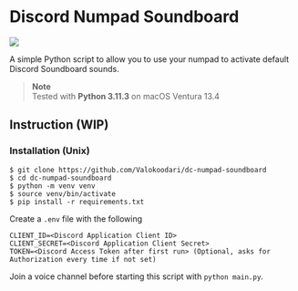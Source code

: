 # Discord Numpad Soundboard

[![](https://dcbadge.vercel.app/api/server/nzJgMjt)](https://discord.gg/nzJgMjt)

A simple Python script to allow you to use your numpad to activate default Discord Soundboard sounds.

> **Note**  
> Tested with **Python 3.11.3** on macOS Ventura 13.4

## Instruction (WIP)

### Installation (Unix)
```
$ git clone https://github.com/Valokoodari/dc-numpad-soundboard
$ cd dc-numpad-soundboard
$ python -m venv venv
$ source venv/bin/activate
$ pip install -r requirements.txt
```

Create a `.env` file with the following
```
CLIENT_ID=<Discord Application Client ID>
CLIENT_SECRET=<Discord Application Client Secret>
TOKEN=<Discord Access Token after first run> (Optional, asks for Authorization every time if not set)
```

Join a voice channel before starting this script with `python main.py`.
